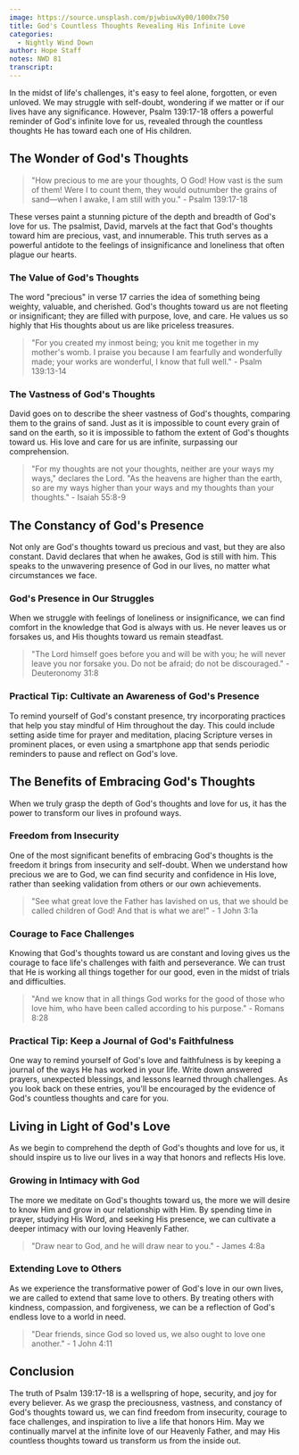```yaml
---
image: https://source.unsplash.com/pjwbiuwXy00/1000x750
title: God's Countless Thoughts Revealing His Infinite Love
categories:
  - Nightly Wind Down
author: Hope Staff
notes: NWD 81
transcript:
---
```

In the midst of life's challenges, it's easy to feel alone, forgotten, or even unloved. We may struggle with self-doubt, wondering if we matter or if our lives have any significance. However, Psalm 139:17-18 offers a powerful reminder of God's infinite love for us, revealed through the countless thoughts He has toward each one of His children.

## The Wonder of God's Thoughts

> "How precious to me are your thoughts, O God! How vast is the sum of them! Were I to count them, they would outnumber the grains of sand—when I awake, I am still with you." - Psalm 139:17-18

These verses paint a stunning picture of the depth and breadth of God's love for us. The psalmist, David, marvels at the fact that God's thoughts toward him are precious, vast, and innumerable. This truth serves as a powerful antidote to the feelings of insignificance and loneliness that often plague our hearts.

### The Value of God's Thoughts

The word "precious" in verse 17 carries the idea of something being weighty, valuable, and cherished. God's thoughts toward us are not fleeting or insignificant; they are filled with purpose, love, and care. He values us so highly that His thoughts about us are like priceless treasures.

> "For you created my inmost being; you knit me together in my mother's womb. I praise you because I am fearfully and wonderfully made; your works are wonderful, I know that full well." - Psalm 139:13-14

### The Vastness of God's Thoughts

David goes on to describe the sheer vastness of God's thoughts, comparing them to the grains of sand. Just as it is impossible to count every grain of sand on the earth, so it is impossible to fathom the extent of God's thoughts toward us. His love and care for us are infinite, surpassing our comprehension.

> "For my thoughts are not your thoughts, neither are your ways my ways," declares the Lord. "As the heavens are higher than the earth, so are my ways higher than your ways and my thoughts than your thoughts." - Isaiah 55:8-9

## The Constancy of God's Presence

Not only are God's thoughts toward us precious and vast, but they are also constant. David declares that when he awakes, God is still with him. This speaks to the unwavering presence of God in our lives, no matter what circumstances we face.

### God's Presence in Our Struggles

When we struggle with feelings of loneliness or insignificance, we can find comfort in the knowledge that God is always with us. He never leaves us or forsakes us, and His thoughts toward us remain steadfast.

> "The Lord himself goes before you and will be with you; he will never leave you nor forsake you. Do not be afraid; do not be discouraged." - Deuteronomy 31:8

### Practical Tip: Cultivate an Awareness of God's Presence

To remind yourself of God's constant presence, try incorporating practices that help you stay mindful of Him throughout the day. This could include setting aside time for prayer and meditation, placing Scripture verses in prominent places, or even using a smartphone app that sends periodic reminders to pause and reflect on God's love.

## The Benefits of Embracing God's Thoughts

When we truly grasp the depth of God's thoughts and love for us, it has the power to transform our lives in profound ways.

### Freedom from Insecurity

One of the most significant benefits of embracing God's thoughts is the freedom it brings from insecurity and self-doubt. When we understand how precious we are to God, we can find security and confidence in His love, rather than seeking validation from others or our own achievements.

> "See what great love the Father has lavished on us, that we should be called children of God! And that is what we are!" - 1 John 3:1a

### Courage to Face Challenges

Knowing that God's thoughts toward us are constant and loving gives us the courage to face life's challenges with faith and perseverance. We can trust that He is working all things together for our good, even in the midst of trials and difficulties.

> "And we know that in all things God works for the good of those who love him, who have been called according to his purpose." - Romans 8:28

### Practical Tip: Keep a Journal of God's Faithfulness

One way to remind yourself of God's love and faithfulness is by keeping a journal of the ways He has worked in your life. Write down answered prayers, unexpected blessings, and lessons learned through challenges. As you look back on these entries, you'll be encouraged by the evidence of God's countless thoughts and care for you.

## Living in Light of God's Love

As we begin to comprehend the depth of God's thoughts and love for us, it should inspire us to live our lives in a way that honors and reflects His love.

### Growing in Intimacy with God

The more we meditate on God's thoughts toward us, the more we will desire to know Him and grow in our relationship with Him. By spending time in prayer, studying His Word, and seeking His presence, we can cultivate a deeper intimacy with our loving Heavenly Father.

> "Draw near to God, and he will draw near to you." - James 4:8a

### Extending Love to Others

As we experience the transformative power of God's love in our own lives, we are called to extend that same love to others. By treating others with kindness, compassion, and forgiveness, we can be a reflection of God's endless love to a world in need.

> "Dear friends, since God so loved us, we also ought to love one another." - 1 John 4:11

## Conclusion

The truth of Psalm 139:17-18 is a wellspring of hope, security, and joy for every believer. As we grasp the preciousness, vastness, and constancy of God's thoughts toward us, we can find freedom from insecurity, courage to face challenges, and inspiration to live a life that honors Him. May we continually marvel at the infinite love of our Heavenly Father, and may His countless thoughts toward us transform us from the inside out.